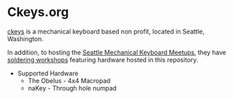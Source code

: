 # Ckeys.org

[ckeys](https://ckeys.org/) is a mechanical keyboard based non profit, located in Seattle, Washington.

In addition, to hosting the [Seattle Mechanical Keyboard Meetups](https://ckeys.org/events/), they have [soldering workshops](https://ckeys.org/workshops/) featuring hardware hosted in this repository.

* Supported Hardware
    * The Obelus - 4x4 Macropad
    * naKey      - Through hole numpad